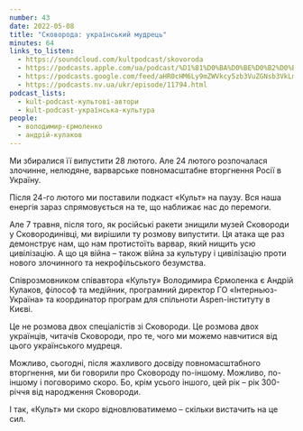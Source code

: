 ```yaml
---
number: 43
date: 2022-05-08
title: "Сковорода: український мудрець"
minutes: 64
links_to_listen:
  - https://soundcloud.com/kultpodcast/skovoroda
  - https://podcasts.apple.com/ua/podcast/%D1%81%D0%BA%D0%BE%D0%B2%D0%BE%D1%80%D0%BE%D0%B4%D0%B0-%D1%83%D0%BA%D1%80%D0%B0%D1%97%D0%BD%D1%81%D1%8C%D0%BA%D0%B8%D0%B9-%D0%BC%D1%83%D0%B4%D1%80%D0%B5%D1%86%D1%8C/id1581339249?i=1000559950817
  - https://podcasts.google.com/feed/aHR0cHM6Ly9mZWVkcy5zb3VuZGNsb3VkLmNvbS91c2Vycy9zb3VuZGNsb3VkOnVzZXJzOjg5MjM3MjAyNy9zb3VuZHMucnNz/episode/dGFnOnNvdW5kY2xvdWQsMjAxMDp0cmFja3MvMTI2NDI1MTQ3OA
  - https://podcasts.nv.ua/ukr/episode/11794.html
podcast_lists:
  - kult-podcast-культові-автори
  - kult-podcast-українська-культура
people:
  - володимир-єрмоленко
  - андрій-кулаков
---
```


Ми збиралися її випустити 28 лютого. Але 24 лютого розпочалася злочинне,
нелюдяне, варварське повномасштабне вторгнення Росії в Україну.

Після 24-го лютого ми поставили подкаст «Культ» на паузу. Вся наша енергія
зараз спрямовується на те, що наближає нас до перемоги.

Але 7 травня, після того, як російські ракети знищили музей Сковороди у
Сковородинівці, ми вирішили ту розмову випустити. Ця атака ще раз демонструє
нам, що нам протистоїть варвар, який нищить усю цивілізацію. А що ця війна –
також війна за культуру і цивілізацію проти нового злочинного та
некрофільського безумства.

Співрозмовником співавтора «Культу» Володимира Єрмоленка є Андрій Кулаков,
філософ та медійник, програмний директор ГО «Інтерньюз-Україна» та координатор
програм для спільноти Aspen-інституту в Києві.

Це не розмова двох спеціалістів зі Сковороди. Це розмова двох українців,
читачів Сковороди, про те, чого ми можемо навчитися від цього українського
мудреця.

Можливо, сьогодні, після жахливого досвіду повномасштабного вторгнення, ми би
говорили про Сковороду по-іншому. Можливо, по-іншому і поговоримо скоро. Бо,
крім усього іншого, цей рік – рік 300-річчя від народження Сковороди.

І так, «Культ» ми скоро відновлюватимемо – скільки вистачить на це сил.
